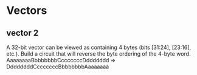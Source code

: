 # Vectors

## vector 2
A 32-bit vector can be viewed as containing 4 bytes (bits [31:24], [23:16], etc.). Build a circuit that will reverse the byte ordering of the 4-byte word.
AaaaaaaaBbbbbbbbCcccccccDddddddd => DdddddddCcccccccBbbbbbbbAaaaaaaa
